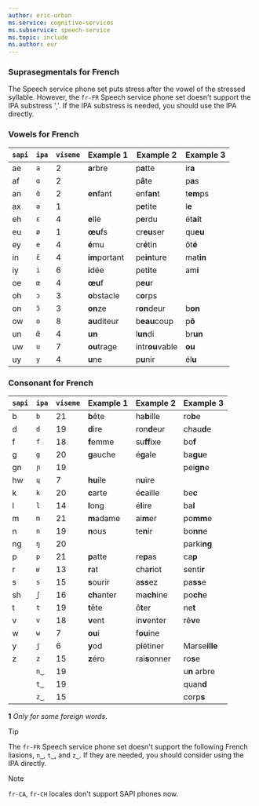 ```yaml
---
author: eric-urban
ms.service: cognitive-services
ms.subservice: speech-service
ms.topic: include
ms.author: eur
---
```


### Suprasegmentals for French

The Speech service phone set puts stress after the vowel of the stressed syllable. However, the `fr-FR` Speech service phone set doesn't support the IPA substress 'ˌ'. If the IPA substress is needed, you should use the IPA directly.

### Vowels for French

| `sapi` | `ipa` | `viseme` | Example 1     | Example 2       | Example 3     |
|--------|-------|----------|---------------|-----------------|---------------|
| ae     | `a`   | 2        | **a**rbre     | p**a**tte       | ir**a**       |
| af     | `ɑ`   | 2        |               | p**â**te        | p**a**s       |
| an     | `ɑ̃`  | 2        | **en**fant    | enf**an**t      | t**em**ps     |
| ax     | `ə`   | 1        |               | p**e**tite      | l**e**        |
| eh     | `ɛ`   | 4        | **e**lle      | p**e**rdu       | ét**ai**t     |
| eu     | `ø`   | 1        | **œu**fs      | cr**eu**ser     | qu**eu**      |
| ey     | `e`   | 4        | **é**mu       | cr**é**tin      | ôt**é**       |
| in     | `ɛ̃`  | 4        | **im**portant | pe**in**ture    | mat**in**     |
| iy     | `i`   | 6        | **i**dée      | pet**i**te      | am**i**       |
| oe     | `œ`   | 4        | **œu**f       | p**eu**r        |               |
| oh     | `ɔ`   | 3        | **o**bstacle  | c**o**rps       |               |
| on     | `ɔ̃`  | 3        | **on**ze      | r**on**deur     | b**on**       |
| ow     | `o`   | 8        | **au**diteur  | b**eau**coup    | p**ô**        |
| un     | `œ̃`  | 4        | **un**        | l**un**di       | br**un**      |
| uw     | `u`   | 7        | **ou**trage   | intr**ou**vable | **ou**        |
| uy     | `y`   | 4        | **u**ne       | p**u**nir       | él**u**       |

### Consonant for French

| `sapi` | `ipa` | `viseme` | Example 1     | Example 2       | Example 3     |
|--------|-------|----------|---------------|-----------------|---------------|
| b      | `b`   | 21       | **b**ête      | ha**b**ille     | ro**b**e      |
| d      | `d`   | 19       | **d**ire      | ron**d**eur     | chau**d**e    |
| f      | `f`   | 18       | **f**emme     | su**ff**ixe     | bo**f**       |
| g      | `g`   | 20       | **g**auche    | é**g**ale       | ba**gu**e     |
| gn     | `ɲ`   | 19       |               |                 | pei**gn**e    |
| hw     | `ɥ`   | 7        | **hu**ile     | n**u**ire       |               |
| k      | `k`   | 20       | **c**arte     | é**c**aille     | be**c**       |
| l      | `l`   | 14       | **l**ong      | é**l**ire       | ba**l**       |
| m      | `m`   | 21       | **m**adame    | ai**m**er       | po**mm**e     |
| n      | `n`   | 19       | **n**ous      | te**n**ir       | bo**nn**e     |
| ng     | `ŋ`   | 20       |               |                 | parki**ng**   |
| p      | `p`   | 21       | **p**atte     | re**p**as       | ca**p**       |
| r      | `ʁ`   | 13       | **r**at       | cha**r**iot     | senti**r**    |
| s      | `s`   | 15       | **s**ourir    | a**ss**ez       | pa**ss**e     |
| sh     | `ʃ`   | 16       | **ch**anter   | ma**ch**ine     | po**ch**e     |
| t      | `t`   | 19       | **t**ête      | ô**t**er        | ne**t**       |
| v      | `v`   | 18       | **v**ent      | in**v**enter    | rê**v**e      |
| w      | `w`   | 7        | **ou**i       | f**ou**ine      |               |
| y      | `j`   | 6        | **y**od       | p**i**étiner    | Marse**ille** |
| z      | `z`   | 15       | **z**éro      | rai**s**onner   | ro**s**e      |
|        | `n‿`   | 19       |               |                 | u**n** arbre  |
|        | `t‿`   | 19       |               |                 | quan**d**     |
|        | `z‿`   | 15       |               |                 | corp**s**     |

<a id="fr-1"></a>
**1** *Only for some foreign words*.

> [!TIP]
> The `fr-FR` Speech service phone set doesn't support the following French liasions, `n‿`, `t‿`, and `z‿`. If they are needed, you should consider using the IPA directly.

> [!NOTE]
> `fr-CA`, `fr-CH` locales don't support SAPI phones now.